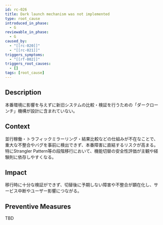 ```yaml
---
id: rc-026
title: Dark launch mechanism was not implemented
type: root_cause
introduced_in_phase:
  - G
reviewable_in_phase:
  - G
caused_by:
  - "[[rc-020]]"
  - "[[rc-021]]"
triggers_symptoms:
  - "[[rf-002]]"
triggers_root_causes:
  - []
tags: [root_cause]
---
```


## Description
本番環境に影響を与えずに新旧システムの比較・検証を行うための「ダークローンチ」機構が設計に含まれていない。

## Context
並行稼働・トラフィックミラーリング・結果比較などの仕組みが不在なことで、重大な不整合やバグを事前に検出できず、本番障害に直結するリスクが高まる。  
特にStrangler Pattern等の段階移行において、機能切替の安全性評価が主観や経験則に依存しやすくなる。

## Impact
移行時に十分な検証ができず、切替後に予期しない障害や不整合が顕在化し、サービス中断やユーザー影響につながる。

## Preventive Measures
TBD